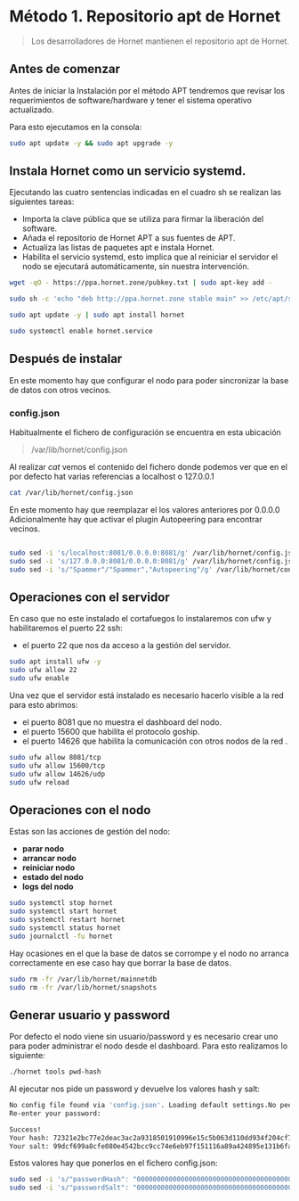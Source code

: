 # Método 1. Repositorio apt de Hornet

> Los desarrolladores de Hornet mantienen el repositorio apt de Hornet.

## Antes de comenzar


Antes de iniciar la Instalación por el método APT tendremos que revisar los requerimientos de software/hardware y tener el sistema operativo actualizado.

Para esto ejecutamos en la consola:

```sh
sudo apt update -y && sudo apt upgrade -y
```

## Instala Hornet como un servicio systemd.

Ejecutando las cuatro sentencias indicadas en el cuadro sh se realizan las siguientes tareas:

- Importa la clave pública que se utiliza para firmar la liberación del software.
- Añada el repositorio de Hornet APT a sus fuentes de APT.
- Actualiza las listas de paquetes apt e instala Hornet.
- Habilita el servicio systemd, esto implica que al reiniciar el servidor el nodo se ejecutará automáticamente, sin nuestra intervención.

```sh
wget -qO - https://ppa.hornet.zone/pubkey.txt | sudo apt-key add -

sudo sh -c 'echo "deb http://ppa.hornet.zone stable main" >> /etc/apt/sources.list.d/hornet.list'

sudo apt update -y | sudo apt install hornet

sudo systemctl enable hornet.service
```

## Después de instalar

En este momento hay que configurar el nodo para poder sincronizar la base de datos con otros vecinos.

### config.json

Habitualmente el fichero de configuración se encuentra en esta ubicación
> /var/lib/hornet/config.json

Al realizar _cat_ vemos el contenido del fichero donde podemos ver que en el por defecto hat varias referencias a localhost o 127.0.0.1

```sh
cat /var/lib/hornet/config.json
```

En este momento hay que reemplazar el los valores anteriores por 0.0.0.0
Adicionalmente hay que activar el plugin Autopeering para encontrar vecinos.

```sh

sudo sed -i 's/localhost:8081/0.0.0.0:8081/g' /var/lib/hornet/config.json
sudo sed -i 's/127.0.0.0:8081/0.0.0.0:8081/g' /var/lib/hornet/config.json
sudo sed -i 's/"Spammer"/"Spammer","Autopeering"/g' /var/lib/hornet/config.json

```

## Operaciones con el servidor

En caso que no este instalado el cortafuegos lo instalaremos con ufw y habilitaremos el puerto 22 ssh:

- el puerto 22 que nos da acceso a la gestión del servidor.

```sh
sudo apt install ufw -y
sudo ufw allow 22
sudo ufw enable
```

Una vez que el servidor está instalado es necesario hacerlo visible a la red para esto abrimos:

- el puerto 8081 que no muestra el dashboard del nodo.
- el puerto 15600 que habilita el protocolo goship.
- el puerto 14626 que habilita la comunicación con otros nodos de la red .

```sh
sudo ufw allow 8081/tcp
sudo ufw allow 15600/tcp
sudo ufw allow 14626/udp
sudo ufw reload
```

## Operaciones con el nodo

Estas son las acciones de gestión del nodo:

- __parar nodo__
- __arrancar nodo__
- __reiniciar nodo__
- __estado del nodo__
- __logs del nodo__

```sh
sudo systemctl stop hornet
sudo systemctl start hornet
sudo systemctl restart hornet
sudo systemctl status hornet
sudo journalctl -fu hornet
```

Hay ocasiones en el que la base de datos se corrompe y el nodo no arranca correctamente en ese caso hay que borrar la base de datos.

```sh
sudo rm -fr /var/lib/hornet/mainnetdb
sudo rm -fr /var/lib/hornet/snapshots
```

## Generar usuario y password

Por defecto el nodo viene sin usuario/password y es necesario crear uno para poder administrar el nodo desde el dashboard. Para esto realizamos lo siguiente:

```sh
./hornet tools pwd-hash
```

Al ejecutar nos pide un password y devuelve los valores hash y salt:

```sh
No config file found via 'config.json'. Loading default settings.No peering config file found via 'peering.json'. Loading default settings.No profiles config file found via 'profiles.json'. Loading default settings.Enter a password:
Re-enter your password:

Success!
Your hash: 72321e2bc77e2deac3ac2a9318501910996e15c5b063d110dd934f204cf72ac0
Your salt: 99dcf699a8cfe080e4542bcc9cc74e6eb97f151116a89a424895e131b6fa8ef0
```

Estos valores hay que ponerlos en el fichero config.json:

```sh
sudo sed -i 's/"passwordHash": "0000000000000000000000000000000000000000000000000000000000000000"/"passwordHash": "72321e2bc77e2deac3ac2a9318501910996e15c5b063d110dd934f204cf72ac0"/g' /var/lib/hornet/config.json
sudo sed -i 's/"passwordSalt": "0000000000000000000000000000000000000000000000000000000000000000"/"passwordSalt": "99dcf699a8cfe080e4542bcc9cc74e6eb97f151116a89a424895e131b6fa8ef0"/g' /var/lib/hornet/config.json
```
